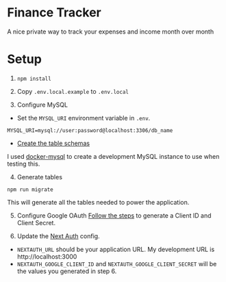 # Finance Tracker
A nice private way to track your expenses and income month over month


# Setup
1) `npm install`

2) Copy `.env.local.example` to `.env.local`

3) Configure MySQL
- Set the `MYSQL_URI` environment variable in `.env`.
```
MYSQL_URI=mysql://user:password@localhost:3306/db_name
```
- [Create the table schemas](https://next-auth.js.org/schemas/mysql)

I used [docker-mysql](https://github.com/levijackson/docker-mysql) to create a development MySQL instance to use when testing this.

4) Generate tables
```
npm run migrate
```
This will generate all the tables needed to power the application.

5) Configure Google OAuth
[Follow the steps](https://support.google.com/cloud/answer/6158849?hl=en) to generate a Client ID and Client Secret.

6) Update the [Next Auth](https://next-auth.js.org) config.
- `NEXTAUTH_URL` should be your application URL. My development URL is http://localhost:3000
- `NEXTAUTH_GOOGLE_CLIENT_ID` and `NEXTAUTH_GOOGLE_CLIENT_SECRET` will be the values you generated in step 6.


